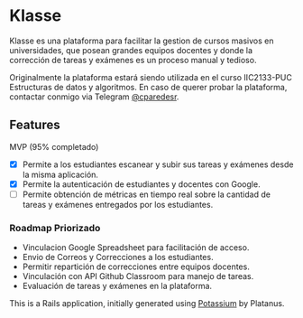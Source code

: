 # Klasse

Klasse es una plataforma para facilitar la gestion de cursos masivos en universidades, que posean grandes equipos docentes y donde la corrección de tareas y exámenes es un proceso manual y tedioso.

Originalmente la plataforma estará siendo utilizada en el curso IIC2133-PUC Estructuras de datos y algoritmos. En caso de querer probar la plataforma, contactar conmigo via Telegram [@cparedesr](https://t.me/cparedesr).

## Features

MVP (95% completado)

- [X] Permite a los estudiantes escanear y subir sus tareas y exámenes desde la misma aplicación.
- [X] Permite la autenticación de estudiantes y docentes con Google.
- [ ] Permite obtención de métricas en tiempo real sobre la cantidad de tareas y exámenes entregados por los estudiantes.

### Roadmap Priorizado

- Vinculacion Google Spreadsheet para facilitación de acceso.
- Envio de Correos y Correcciones a los estudiantes.
- Permitir repartición de correcciones entre equipos docentes.
- Vinculación con API Github Classroom para manejo de tareas.
- Evaluación de tareas y exámenes en la plataforma.

This is a Rails application, initially generated using [Potassium](https://github.com/platanus/potassium) by Platanus.
